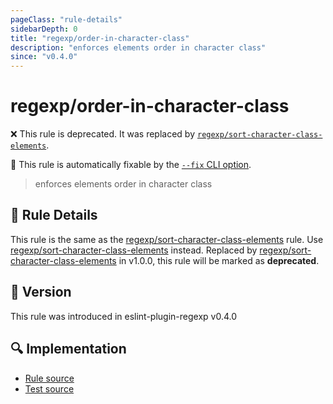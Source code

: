 ```yaml
---
pageClass: "rule-details"
sidebarDepth: 0
title: "regexp/order-in-character-class"
description: "enforces elements order in character class"
since: "v0.4.0"
---
```

# regexp/order-in-character-class

❌ This rule is deprecated. It was replaced by [`regexp/sort-character-class-elements`](sort-character-class-elements.md).

🔧 This rule is automatically fixable by the [`--fix` CLI option](https://eslint.org/docs/latest/user-guide/command-line-interface#--fix).

<!-- end auto-generated rule header -->

> enforces elements order in character class

## :book: Rule Details

This rule is the same as the [regexp/sort-character-class-elements] rule. Use [regexp/sort-character-class-elements] instead.
Replaced by [regexp/sort-character-class-elements] in v1.0.0, this rule will be marked as **deprecated**.

[regexp/sort-character-class-elements]: no-useless-lazy.md

## :rocket: Version

This rule was introduced in eslint-plugin-regexp v0.4.0

## :mag: Implementation

- [Rule source](https://github.com/ota-meshi/eslint-plugin-regexp/blob/master/lib/rules/order-in-character-class.ts)
- [Test source](https://github.com/ota-meshi/eslint-plugin-regexp/blob/master/tests/lib/rules/order-in-character-class.ts)
